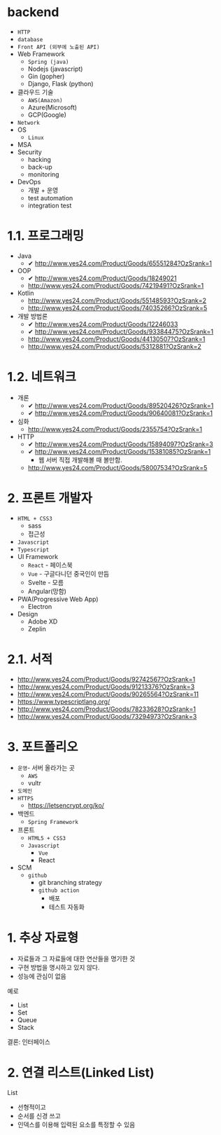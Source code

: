 # backend
- `HTTP`
- `database`
- `Front API (외부에 노출된 API)`
- Web Framework
  - `Spring (java)`
  - Nodejs (javascript)
  - Gin (gopher)
  - Django, Flask (python)
- 클라우드 기술
  - `AWS(Amazon)`
  - Azure(Microsoft)
  - GCP(Google)
- `Network`
- OS
  - `Linux`
- MSA
- Security
  - hacking
  - back-up
  - monitoring
- DevOps
  - 개발 + 운영
  - test automation
  - integration test

# 1.1. 프로그래밍

- Java
  - ✔ http://www.yes24.com/Product/Goods/65551284?OzSrank=1
- OOP
  - ✔ http://www.yes24.com/Product/Goods/18249021
  - http://www.yes24.com/Product/Goods/74219491?OzSrank=1
- Kotlin
  - http://www.yes24.com/Product/Goods/55148593?OzSrank=2
  - http://www.yes24.com/Product/Goods/74035266?OzSrank=5
- 개발 방법론
  - ✔ http://www.yes24.com/Product/Goods/12246033
  - ✔ http://www.yes24.com/Product/Goods/93384475?OzSrank=1
  - http://www.yes24.com/Product/Goods/44130507?OzSrank=1
  - http://www.yes24.com/Product/Goods/5312881?OzSrank=2

# 1.2. 네트워크

- 개론
  - ✔ http://www.yes24.com/Product/Goods/89520426?OzSrank=1
  - ✔ http://www.yes24.com/Product/Goods/90640081?OzSrank=1
- 심화
  - http://www.yes24.com/Product/Goods/2355754?OzSrank=1
- HTTP
  - ✔ http://www.yes24.com/Product/Goods/15894097?OzSrank=3
  - ✔ http://www.yes24.com/Product/Goods/15381085?OzSrank=1
    - 웹 서버 직접 개발해볼 때 볼만함.
  - http://www.yes24.com/Product/Goods/58007534?OzSrank=5


# 2. 프론트 개발자

- `HTML + CSS3`
  -  sass
  -  접근성
- `Javascript`
- `Typescript`
- UI Framework
  - `React` - 페이스북
  - `Vue` - 구글다니던 중국인이 만듬
  - Svelte - 모름
  - Angular(망함)
- PWA(Progressive Web App)
  - Electron
- Design
  - Adobe XD
  - Zeplin

# 2.1. 서적

- http://www.yes24.com/Product/Goods/92742567?OzSrank=1
- http://www.yes24.com/Product/Goods/91213376?OzSrank=3
- http://www.yes24.com/Product/Goods/90265564?OzSrank=11
- https://www.typescriptlang.org/
- http://www.yes24.com/Product/Goods/78233628?OzSrank=1
- http://www.yes24.com/Product/Goods/73294973?OzSrank=3

# 3. 포트폴리오

- `운영`- 서버 올라가는 곳
  - `AWS`
  - vultr
- `도메인`
- `HTTPS`
  - https://letsencrypt.org/ko/
- 백엔드
  - `Spring Framework`
- 프론트
  - `HTML5 + CSS3`
  - `Javascript`
    - `Vue`
    - React
- SCM
  - `github`
    - git branching strategy
    - `github action`
      - 배포
      - 테스트 자동화







# 1. 추상 자료형

- 자료들과 그 자료들에 대한 연산들을 명기한 것
- 구현 방법을 명시하고 있지 않다.
- 성능에 관심이 없음

예로
- List
- Set
- Queue
- Stack

결론: 인터페이스

# 2. 연결 리스트(Linked List)

List
- 선형적이고
- 순서를 신경 쓰고
- 인덱스를 이용해 입력된 요소를 특정할 수 있음